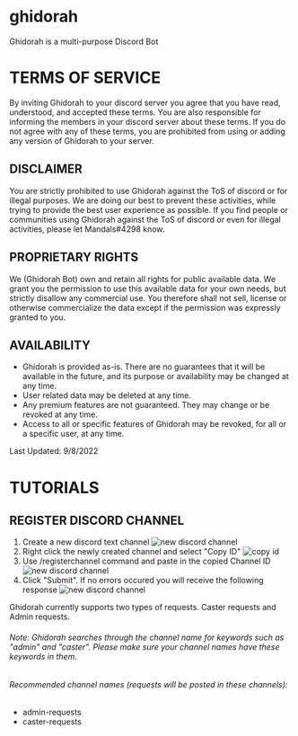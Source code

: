 # ghidorah
Ghidorah is a multi-purpose Discord Bot


# TERMS OF SERVICE
By inviting Ghidorah to your discord server you agree that you have read, understood, and accepted these terms. You are also responsible for informing the members in your discord server about these terms. If you do not agree with any of these terms, you are prohibited from using or adding any version of Ghidorah to your server.

## DISCLAIMER
You are strictly prohibited to use Ghidorah against the ToS of discord or for illegal purposes. We are doing our best to prevent these activities, while trying to provide the best user experience as possible. If you find people or communities using Ghidorah against the ToS of discord or even for illegal activities, please let Mandals#4298 know.

## PROPRIETARY RIGHTS
We (Ghidorah Bot) own and retain all rights for public available data. We grant you the permission to use this available data for your own needs, but strictly disallow any commercial use. You therefore shall not sell, license or otherwise commercialize the data except if the permission was expressly granted to you.

## AVAILABILITY
* Ghidorah is provided as-is. There are no guarantees that it will be available in the future, and its purpose or availability may be changed at any time.
* User related data may be deleted at any time.
* Any premium features are not guaranteed. They may change or be revoked at any time.
* Access to all or specific features of Ghidorah may be revoked, for all or a specific user, at any time.

Last Updated: 9/8/2022

# TUTORIALS
## REGISTER DISCORD CHANNEL
1. Create a new discord text channel
![new discord channel](https://imgur.com/Vc6vdm6)
2. Right click the newly created channel and select "Copy ID"
![copy id](https://imgur.com/Hee3g6x)
3. Use /registerchannel command and paste in the copied Channel ID
![new discord channel](https://imgur.com/0keLPty)
4. Click "Submit". If no errors occured you will receive the following response
![new discord channel](https://imgur.com/eL874Bj)

Ghidorah currently supports two types of requests. Caster requests and Admin requests.
###### Note: Ghidorah searches through the channel name for keywords such as "admin" and "caster". Please make sure your channel names have these keywords in them.
###### Recommended channel names (requests will be posted in these channels):
* admin-requests
* caster-requests
